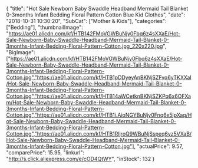 {
	"title": "Hot Sale Newborn Baby Swaddle Headband Mermaid Tail Blanket 0-3months Infant Bedding Floral Pattern Cotton Blue Kid Clothes",
	"date": "2018-10-31 10:30:20",
	"SubCat": ["Mother & Kids"],
	"categories": ["Bedding"],
	"thumbnailImage": "https://ae01.alicdn.com/kf/HTB142FMoVGWBuNjy0Fbq6z4sXXaE/Hot-Sale-Newborn-Baby-Swaddle-Headband-Mermaid-Tail-Blanket-0-3months-Infant-Bedding-Floral-Pattern-Cotton.jpg_220x220.jpg",
	"BigImage": ["https://ae01.alicdn.com/kf/HTB142FMoVGWBuNjy0Fbq6z4sXXaE/Hot-Sale-Newborn-Baby-Swaddle-Headband-Mermaid-Tail-Blanket-0-3months-Infant-Bedding-Floral-Pattern-Cotton.jpg","https://ae01.alicdn.com/kf/HTB1pDDyeyAnBKNjSZFvq6yTKXXaI/Hot-Sale-Newborn-Baby-Swaddle-Headband-Mermaid-Tail-Blanket-0-3months-Infant-Bedding-Floral-Pattern-Cotton.jpg","https://ae01.alicdn.com/kf/HTB14aWCetknBKNjSZKPq6x6OFXam/Hot-Sale-Newborn-Baby-Swaddle-Headband-Mermaid-Tail-Blanket-0-3months-Infant-Bedding-Floral-Pattern-Cotton.jpg","https://ae01.alicdn.com/kf/HTB1i.AioNGYBuNjy0Fnq6x5lpXaq/Hot-Sale-Newborn-Baby-Swaddle-Headband-Mermaid-Tail-Blanket-0-3months-Infant-Bedding-Floral-Pattern-Cotton.jpg","https://ae01.alicdn.com/kf/HTB1RljroQ9WBuNjSspeq6yz5VXaB/Hot-Sale-Newborn-Baby-Swaddle-Headband-Mermaid-Tail-Blanket-0-3months-Infant-Bedding-Floral-Pattern-Cotton.jpg"],
	"actualPrice": 9.57,
	"comparePrice": 15.95,
	"linkurl": "http://s.click.aliexpress.com/e/cOD4QtWY",
	"inStock": 132
}
